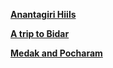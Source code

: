 <!-- TITLE: Newsletters -->


[**Anantagiri Hiils**](/news/fests/pearl-18/newsletter/anatagirihills)

[**A trip to Bidar**](/news/fests/pearl-18/newsletter/bidar)

[**Medak and Pocharam**](/news/fests/pearl-18/newsletter/medakandpocharam)
